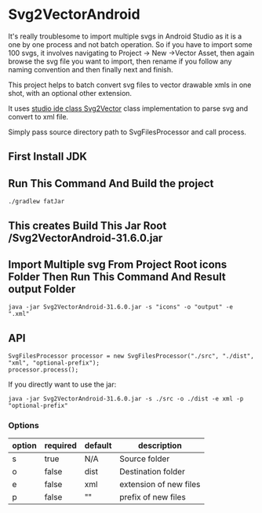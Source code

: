 # Svg2VectorAndroid
It's really troublesome to import multiple svgs in Android Studio as it is a one by one process and not batch operation.
So if you have to import some 100 svgs, it involves navigating to Project -> New ->Vector Asset, then again browse the svg file you want
to import, then rename if you follow any naming convention and then finally next and finish.

This project helps to batch convert svg files to vector drawable xmls in one shot, with an optional other extension.

It uses [studio ide class Svg2Vector](https://android.googlesource.com/platform/tools/base/+/master/sdk-common/src/main/java/com/android/ide/common/vectordrawable/Svg2Vector.java) class implementation to parse svg and convert to xml file.

Simply pass source directory path to SvgFilesProcessor and call process.

## First Install JDK 

## Run This Command And Build the project 

```
./gradlew fatJar
```
## This creates Build This Jar Root /Svg2VectorAndroid-31.6.0.jar

## Import Multiple svg From Project Root icons Folder Then Run This Command And Result output Folder
```
java -jar Svg2VectorAndroid-31.6.0.jar -s "icons" -o "output" -e ".xml"
```

## API
```
SvgFilesProcessor processor = new SvgFilesProcessor("./src", "./dist", "xml", "optional-prefix");
processor.process();
```

If you directly want to use the jar:

```
java -jar Svg2VectorAndroid-31.6.0.jar -s ./src -o ./dist -e xml -p "optional-prefix"
```

### Options

| option    | required      | default   | description               |
|---        |---            |---        |---                        |
| s         | true          | N/A       | Source folder             |
| o         | false         | dist      | Destination folder        |
| e         | false         | xml       | extension of new files    |
| p         | false         | ""        | prefix of new files       |


